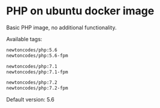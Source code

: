 # PHP on ubuntu docker image

Basic PHP image, no additional functionality. 

Available tags: 

```bash
newtoncodes/php:5.6
newtoncodes/php:5.6-fpm

newtoncodes/php:7.1
newtoncodes/php:7.1-fpm

newtoncodes/php:7.2
newtoncodes/php:7.2-fpm
```

Default version: 5.6